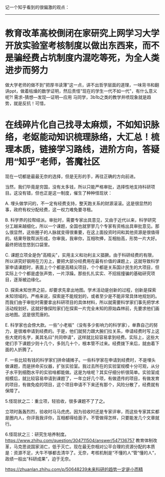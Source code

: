 记一个知乎看到的很偏激的观点：

---------------------------------------------------------------------



# 教育改革高校倒闭在家研究上网学习大学开放实验室考核制度以做出东西来，而不是骗经费占坑制度内混吃等死，为全人类进步而努力

做大学老师的做不到"把厚书读薄"这一点，讲不出哲学层面的道理，一味背书和翻讲ppt，做着枯燥的数学证明，然后责怪"现在的学生一代不如一代"，有什么意义呢?!
需求–猜想—发现—证明—应用
马同学，3b1b之类的教学井喷现象就是趋势，就是反抗！可惜，
# 在线碎片化自己找寻太麻烦，不如知识脉络，老妪能动知识梳理脉络，大汇总！梳理本质，链接学习路线，进阶方向，答疑用“知乎”老师，答魔社区
现在一切都是最最无奈的选择，但是无形的手，再往正确的方向前进。





当然，我们毕竟是穷国，没有太多钱，所以只能严格审批，选择性地支持科研项目。这没有错，但也正是这一制度，催生了种种怪现状：

A. 埋头做学问的，不一定有经费支持，整天跑关系的财源滚滚。这是很显然的事，政府有权分配经费，这一权力难免要寻租。

B. 科学界的拉帮结派。审批时，需要专家出具意见，又由于近代以来，科学研究分工越来越细化，所以一个课题，全国也就寥寥几个专家有资格出具审批意见。那么很显然，这些圈子的人脉就变得很重要，在这上面投资时间和其他资源是很值得的。结果导致帮派形成，你审我，我审你，互相吹捧，互相抬高，形势一片大好。最终把钱忽悠到口袋里。

C. 课题立项全是伪"高精尖"，实用主义和功利主义猖獗。由于科研经费的有限，所以讲究好钢用在刀刃上，要把大部分经费用在最有价值的课题上，这就导致科学家申请课题时，表面上个个都是高精尖项目，个个都是关系国计民生的大项目，但实际上个个都是虚张声势，一片浮躁。那些扎扎实实、不招摇撞骗的基础研究项目，逐渐被边缘化。

D. 探索未知世界之前，却要求先拿出地图。学术活动是创新的过程，创新是探索未知领域的。严格来说，探索是不能规划的，或者至少是不能非常具体地规划的。而我们由于审批时需要拿出科研项目的具体材料，所以就需要科学家们事先把学术活动规划好。这就好像探险家们在探索一片完全未知的原始森林前，先要求他们画出地图。这是很荒唐的。

E. 科学家也会傍大款。一些"小老板"（没有多少影响力的科学家），单靠自己的努力，是很难申请到经费的。于是，他们就努力跟大腕们拉关系，申请经费时写上这些大佬的名字，美其名曰"共同申请"，这样就比较容易拿到经费。实际上，这些大佬们手下课题少则十几个，多则几十个，根本管不过来。经费拨下来后，就由着下面的人折腾了。

F. 一些比较有钱的科学家们拼命铺摊子。一些科学家在申请到经费时，不是埋头做课题，而是拼命买仪器，扩张实验室。我过去所在的实验室规模十分可观，从分子水平到细胞水平的实验啥都能做。这是为啥呢？其实仔细分析很简单。实验室成规模后，就比较容易申请到课题了，一年立好几个项，有做遗传的项目，有做发育的项目，有做免疫的项目，这个项目申请不下来还有那个，风险分散了，经费就有保障了。

5.怪现状之二：重立项，轻验收，很多课题不了了之。

立项时轰轰烈烈，验收时马马虎虎。因为验收时还是专家评审，而这些专家其实都是圈内人，你评我我评你，互相都得给面子。不管做得怎样，只要能发几个文章就行。

6.怪现状之三：研究生培养制度。
https://www.zhihu.com/question/304711504/answer/547136757
教育体制改革，马克思说国家消亡，低于灭亡。现在最无奈相对公平合理的资源分配的本质是：资源不足，大牛不够都去清华了。无奈，考核机制是“不懂的人”管“懂的人”，政绩一般出“科研成果”，迫于无奈。



https://zhuanlan.zhihu.com/p/50648239未来科研的趋势一定是小而精












































